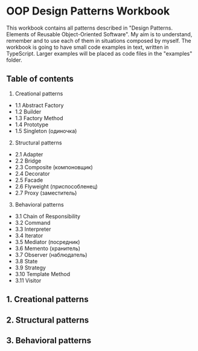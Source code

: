# OOP Design Patterns Workbook

This workbook contains all patterns described in "Design Patterns. Elements of Reusable Object-Oriented Software". My aim is to understand, remember and to use each of them in situations composed by myself. The workbook is going to have small code examples in text, written in TypeScript. Larger examples will be placed as code files in the "examples" folder.

## Table of contents

1. Creational patterns
  - 1.1 Abstract Factory
  - 1.2 Builder
  - 1.3 Factory Method
  - 1.4 Prototype
  - 1.5 Singleton (одиночка)
  
2. Structural patterns
  - 2.1 Adapter
  - 2.2 Bridge
  - 2.3 Composite (компоновщик)
  - 2.4 Decorator
  - 2.5 Facade
  - 2.6 Flyweight (приспособленец)
  - 2.7 Proxy (заместитель)
  
3. Behavioral patterns
  - 3.1 Chain of Responsibility
  - 3.2 Command
  - 3.3 Interpreter
  - 3.4 Iterator
  - 3.5 Mediator (посредник)
  - 3.6 Memento (хранитель)
  - 3.7 Observer (наблюдатель)
  - 3.8 State
  - 3.9 Strategy
  - 3.10 Template Method
  - 3.11 Visitor
  
  
## 1. Creational patterns


## 2. Structural patterns


## 3. Behavioral patterns
